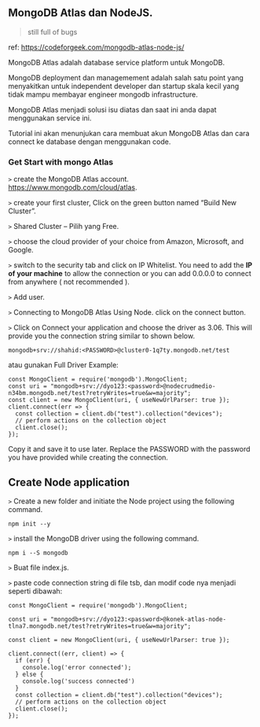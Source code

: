 ## MongoDB Atlas dan NodeJS.

> still full of bugs

ref: https://codeforgeek.com/mongodb-atlas-node-js/

MongoDB Atlas adalah database service platform untuk MongoDB.

MongoDB deployment dan managemement adalah salah satu point yang menyakitkan untuk independent developer dan startup skala kecil yang tidak mampu membayar engineer mongodb infrastructure.

MongoDB Atlas menjadi solusi isu diatas dan saat ini anda dapat menggunakan service ini.

Tutorial ini akan menunjukan cara membuat akun MongoDB Atlas dan cara connect ke database dengan menggunakan code.

### Get Start with mongo Atlas

```>``` create the MongoDB Atlas account. https://www.mongodb.com/cloud/atlas.

```>``` create your first cluster, Click on the green button named “Build New Cluster”.

```>``` Shared Cluster – Pilih yang Free.

```>``` choose the cloud provider of your choice from Amazon, Microsoft, and Google.

```>``` switch to the security tab and click on IP Whitelist. You need to add the **IP of your machine** to allow the connection or you can add 0.0.0.0 to connect from anywhere ( not recommended ).

```>``` Add user.

```>``` Connecting to MongoDB Atlas Using Node. click on the connect button.

```>``` Click on Connect your application and choose the driver as 3.06. This will provide you the connection string similar to shown below.

```
mongodb+srv://shahid:<PASSWORD>@cluster0-1q7ty.mongodb.net/test
```

atau gunakan Full Driver Example:

```
const MongoClient = require('mongodb').MongoClient;
const uri = "mongodb+srv://dyo123:<password>@nodecrudmedio-n34bm.mongodb.net/test?retryWrites=true&w=majority";
const client = new MongoClient(uri, { useNewUrlParser: true });
client.connect(err => {
  const collection = client.db("test").collection("devices");
  // perform actions on the collection object
  client.close();
});
```

Copy it and save it to use later. Replace the PASSWORD with the password you have provided while creating the connection.




## Create Node application

```>``` Create a new folder and initiate the Node project using the following command.

```
npm init --y
```

```>``` install the MongoDB driver using the following command.

```
npm i --S mongodb
```

```>``` Buat file index.js.

```>``` paste code connection string di file tsb, dan modif code nya menjadi seperti dibawah:

```
const MongoClient = require('mongodb').MongoClient;

const uri = "mongodb+srv://dyo123:<password>@konek-atlas-node-tlna7.mongodb.net/test?retryWrites=true&w=majority";

const client = new MongoClient(uri, { useNewUrlParser: true });

client.connect((err, client) => {
  if (err) {
    console.log('error connected');
  } else {
    console.log('success connected')
  }
  const collection = client.db("test").collection("devices");
  // perform actions on the collection object
  client.close();
});
```

